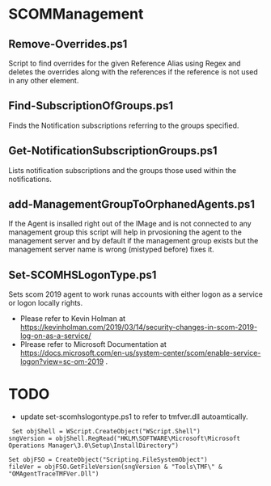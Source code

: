 # SCOMManagement

## Remove-Overrides.ps1
Script to find overrides for the given Reference Alias using Regex and deletes the overrides along with the references if the reference is not used in any other element.

## Find-SubscriptionOfGroups.ps1
Finds the Notification subscriptions referring to the groups specified.

## Get-NotificationSubscriptionGroups.ps1
Lists notification subscriptions and the groups those used within the notifications.

## add-ManagementGroupToOrphanedAgents.ps1
If the Agent is insalled right out of the IMage and is not connected to any management group this script will help in prvosioning the agent to the management server and by default if the management group exists but the management server name is wrong (mistyped before) fixes it. 

## Set-SCOMHSLogonType.ps1
Sets scom 2019 agent to work runas accounts with either logon as a service or logon locally rights.
 - Please refer to Kevin Holman at https://kevinholman.com/2019/03/14/security-changes-in-scom-2019-log-on-as-a-service/
 - Plrease refer to Microsoft Documentation at https://docs.microsoft.com/en-us/system-center/scom/enable-service-logon?view=sc-om-2019 .


 # TODO

 - update set-scomhslogontype.ps1 to refer to  tmfver.dll autoamtically.
```
 Set objShell = WScript.CreateObject("WScript.Shell")
sngVersion = objShell.RegRead("HKLM\SOFTWARE\Microsoft\Microsoft Operations Manager\3.0\Setup\InstallDirectory")

Set objFSO = CreateObject("Scripting.FileSystemObject")
fileVer = objFSO.GetFileVersion(sngVersion & "Tools\TMF\" & "OMAgentTraceTMFVer.Dll")
```